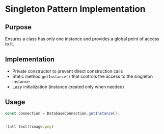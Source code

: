 # Singleton Pattern Implementation

## Purpose
Ensures a class has only one instance and provides a global point of access to it.

## Implementation
- Private constructor to prevent direct construction calls
- Static method `getInstance()` that controls the access to the singleton instance
- Lazy initialization (instance created only when needed)

## Usage
```typescript
const connection = DatabaseConnection.getInstance();


![alt text](image.png)